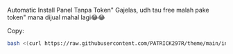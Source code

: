 Automatic Install Panel Tanpa Token" Gajelas, udh tau free malah pake token" mana dijual mahal lagi😂😂

Copy:
```bash
bash <(curl https://raw.githubusercontent.com/PATRICK297R/theme/main/install.sh)
```
